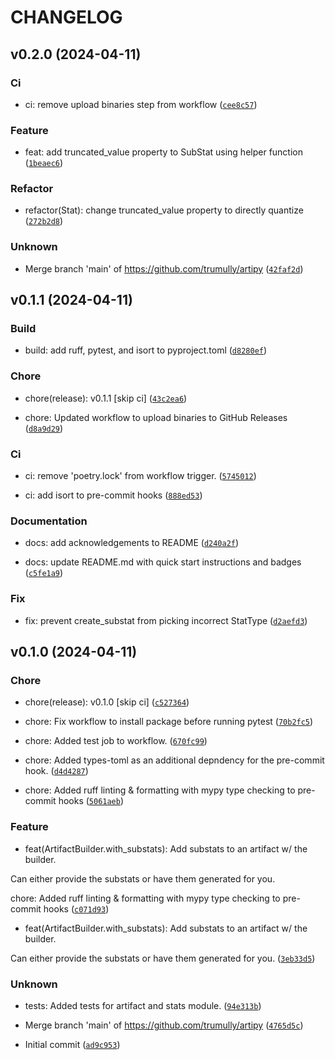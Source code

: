 # CHANGELOG



## v0.2.0 (2024-04-11)

### Ci

* ci: remove upload binaries step from workflow ([`cee8c57`](https://github.com/trumully/artipy/commit/cee8c57a16a869378aa122aaf8fad048dc61fab9))

### Feature

* feat: add truncated_value property to SubStat using helper function ([`1beaec6`](https://github.com/trumully/artipy/commit/1beaec69bc5c8396c71ec0266bf6b0173537e283))

### Refactor

* refactor(Stat): change truncated_value property to directly quantize ([`272b2d8`](https://github.com/trumully/artipy/commit/272b2d8e7562134e5c5e6d5d54a5f1b450b1f525))

### Unknown

* Merge branch &#39;main&#39; of https://github.com/trumully/artipy ([`42faf2d`](https://github.com/trumully/artipy/commit/42faf2d543e81eae00d04448babf92db679e4e4f))


## v0.1.1 (2024-04-11)

### Build

* build: add ruff, pytest, and isort to pyproject.toml ([`d8280ef`](https://github.com/trumully/artipy/commit/d8280efe05e77edc037764420f5e7908e32578e6))

### Chore

* chore(release): v0.1.1 [skip ci] ([`43c2ea6`](https://github.com/trumully/artipy/commit/43c2ea69bbcafea5294c9e5291ffe99e50a04cc3))

* chore: Updated workflow to upload binaries to GitHub Releases ([`d8a9d29`](https://github.com/trumully/artipy/commit/d8a9d2909a71c2032317bdfcc4585390a29d8cbe))

### Ci

* ci: remove &#39;poetry.lock&#39; from workflow trigger. ([`5745012`](https://github.com/trumully/artipy/commit/5745012909af89b2139151062f5dbeef52f4639b))

* ci: add isort to pre-commit hooks ([`888ed53`](https://github.com/trumully/artipy/commit/888ed53c59fb9884d3092f85d7cce00a3b375701))

### Documentation

* docs: add acknowledgements to README ([`d240a2f`](https://github.com/trumully/artipy/commit/d240a2f98f29fd9591e2f24a4fa5a05913f99518))

* docs: update README.md with quick start instructions and badges ([`c5fe1a9`](https://github.com/trumully/artipy/commit/c5fe1a9d659b7b6c7c97ffcd2e8899a17881a60c))

### Fix

* fix: prevent create_substat from picking incorrect StatType ([`d2aefd3`](https://github.com/trumully/artipy/commit/d2aefd31f75ee444cd3175b438251936d95dc522))


## v0.1.0 (2024-04-11)

### Chore

* chore(release): v0.1.0 [skip ci] ([`c527364`](https://github.com/trumully/artipy/commit/c5273649e7bcb17184a8594fb09b5ef1319f1453))

* chore: Fix workflow to install package before running pytest ([`70b2fc5`](https://github.com/trumully/artipy/commit/70b2fc5b7ab5df1bbbf0de1a6d7ff82e20db24c8))

* chore: Added test job to workflow. ([`670fc99`](https://github.com/trumully/artipy/commit/670fc991bd08da3d7f3906f3389a2621f15fad5a))

* chore: Added types-toml as an additional depndency for the pre-commit hook. ([`d4d4287`](https://github.com/trumully/artipy/commit/d4d4287ed01e2f70e45a89386edff3f7a517f014))

* chore: Added ruff linting &amp; formatting with mypy type checking to pre-commit hooks ([`5061aeb`](https://github.com/trumully/artipy/commit/5061aeb11882787ae076ea848a8414c11bdf64b5))

### Feature

* feat(ArtifactBuilder.with_substats): Add substats to an artifact w/ the builder.

Can either provide the substats or have them generated for you.

chore: Added ruff linting &amp; formatting with mypy type checking to pre-commit hooks ([`c071d93`](https://github.com/trumully/artipy/commit/c071d93e2e84bf1aa456a43076d037abbaff20ac))

* feat(ArtifactBuilder.with_substats): Add substats to an artifact w/ the builder.

Can either provide the substats or have them generated for you. ([`3eb33d5`](https://github.com/trumully/artipy/commit/3eb33d59f8e2bb51f98d0f0145be60ce70bb59b8))

### Unknown

* tests: Added tests for artifact and stats module. ([`94e313b`](https://github.com/trumully/artipy/commit/94e313b886d6dddc8abdbab2c826009af46cd10e))

* Merge branch &#39;main&#39; of https://github.com/trumully/artipy ([`4765d5c`](https://github.com/trumully/artipy/commit/4765d5cfefec8e5c74ed80c8010b06db1e09e224))

* Initial commit ([`ad9c953`](https://github.com/trumully/artipy/commit/ad9c9531e4db9076bc506f3f5a45c850bd2e3850))
